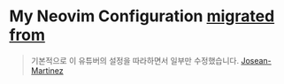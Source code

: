 # My Neovim Configuration [migrated from](https://github.com/SmallzooDev/nvimConfig)

> 기본적으로 이 유튜버의 설정을 따라하면서 일부만 수정했습니다. [Josean-Martinez](https://www.youtube.com/watch?v=6pAG3BHurdM)
